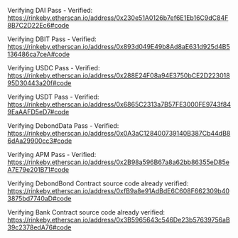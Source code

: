 Verifying DAI
Pass - Verified: https://rinkeby.etherscan.io/address/0x230e51A0126b7ef6E1Eb16C9dC84F8B7C2D22Ec6#code

Verifying DBIT
Pass - Verified: https://rinkeby.etherscan.io/address/0x893d049E49b8Ad8aE631d925d4B5136486ca7ceA#code

Verifying USDC
Pass - Verified: https://rinkeby.etherscan.io/address/0x288E24F08a94E3750bCE2D22301895D30443a20f#code

Verifying USDT
Pass - Verified: https://rinkeby.etherscan.io/address/0x6865C2313a7B57FE3000FE9743f849EaAAFD5eD7#code

Verifying DebondData
Pass - Verified: https://rinkeby.etherscan.io/address/0x0A3aC128400739140B387Cb44dB86dAa29900cc3#code

Verifying APM
Pass - Verified: https://rinkeby.etherscan.io/address/0x2B98a596B67a8a62bb86355eD85eA7E79e201B71#code

Verifying DebondBond
Contract source code already verified: https://rinkeby.etherscan.io/address/0xfB9a8e91AdBdE6C608F662309b403875bd7740aD#code

Verifying Bank
Contract source code already verified: https://rinkeby.etherscan.io/address/0x3B5965643c546De23b57639756aB39c2378edA76#code



